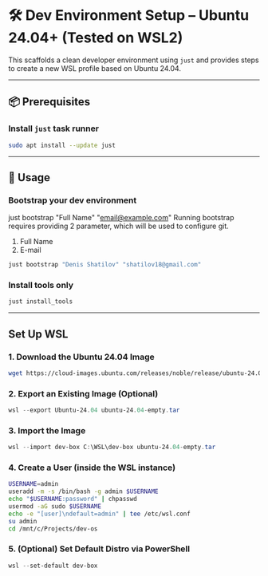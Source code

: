 # 🛠️ Dev Environment Setup – Ubuntu 24.04+ (Tested on WSL2)

This scaffolds a clean developer environment using `just` and provides steps to create a new WSL profile based on Ubuntu 24.04.

---

## 📦 Prerequisites

### Install `just` task runner

```bash
sudo apt install --update just
```

---

## 🚀 Usage

### Bootstrap your dev environment
just bootstrap "Full Name" "email@example.com"
Running bootstrap requires providing 2 parameter, which will be used to configure git.

1) Full Name
2) E-mail

```bash
just bootstrap "Denis Shatilov" "shatilov18@gmail.com"
```

### Install tools only

```bash
just install_tools
```

---

## Set Up WSL

### 1. Download the Ubuntu 24.04 Image

```bash
wget https://cloud-images.ubuntu.com/releases/noble/release/ubuntu-24.04-server-cloudimg-amd64-root.tar.xz -O ubuntu-24.04.tar.xz
```

### 2. Export an Existing Image (Optional)

```powershell
wsl --export Ubuntu-24.04 ubuntu-24.04-empty.tar
```

### 3. Import the Image

```powershell
wsl --import dev-box C:\WSL\dev-box ubuntu-24.04-empty.tar
```


### 4. Create a User (inside the WSL instance)

```bash
USERNAME=admin
useradd -m -s /bin/bash -g admin $USERNAME
echo "$USERNAME:password" | chpasswd
usermod -aG sudo $USERNAME
echo -e "[user]\ndefault=admin" | tee /etc/wsl.conf
su admin
cd /mnt/c/Projects/dev-os
```

### 5. (Optional) Set Default Distro via PowerShell

```powershell
wsl --set-default dev-box
```
